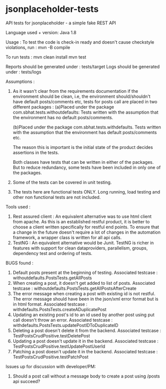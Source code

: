 # jsonplaceholder-tests
API tests for jsonplaceholder - a simple fake REST API

Language used + version:
  Java 1.8

Usage :
  To test the code is check-in ready and doesn't cause checkstyle violations, run :
  mvn -B compile

  To run tests :
    mvn clean install
    mvn test

  Reports should be generated under : tests/target
  Logs should be generated under : tests/logs

Assumptions :
1) As it wasn't clear from the requirements documentation if the environment should be clean, i.e,
   the environment should/shouldn't have default posts/comments etc, tests for posts call are placed in
   two different packages :
   (a)Placed under the package com.sbhat.tests.withoutdefaults:
      Tests written with the assumption that the environment has no default posts/comments.

   (b)Placed under the package com.sbhat.tests.withdefaults.
      Tests written with the assumption that the environment has default posts/comments etc.

   The reason this is important is the initial state of the product decides assertions in the tests.

   Both classes have tests that can be written in either of the packages. But to reduce redundancy, some tests have been
    included in only one of the packages.

2) Some of the tests can be covered in unit testing.
3) The tests here are functional tests ONLY. Long running, load testing and other non functional tests are not included.

Tools used :
1) Rest assured client : An equivalent alternative was to use html client from apache. As this is an established restful
 product,
it
is better to choose a client written specifically for restful end points. To ensure that a change in the future doesn't
require a lot of changes in the automation framework, a wrapper class is written for all api calls.
2) TestNG : An equivalent alternative would be Junit. TestNG is richer in features with support for clean dataproviders,
 parallelism, groups, dependency test and ordering of tests.

BUGS found :
1. Default posts present at the beginning of testing.
   Associated testcase : withoutdefaults.PostsTests.getAllPosts
2. When creating a post, it doesn't get added to list of posts.
   Associated testcase : withoutdefaults.PostsTests.getAllPostsAfterCreate
3. The error message when creating a post with existing id is not restful.
   The error message should have been in the json/xml error format but is in html format.
   Associated testcase : withdefaults.PostsTests.createADuplicatePost
4. Updating an existing post's id to an id used by another post using put call doesn't throw an error.
   Associated testcase : withdefaults.PostsTests.updatePostIDToDuplicateID
5. Deleting a post doesn't delete it from the backend.
   Associated testcase : TestPostsCrudPositive.testDeletePost
6. Updating a post doesn't update it in the backend.
   Associated testcase : TestPostsCrudPositive.testUpdatePostUserId
7. Patching a post doesn't update it in the backend.
   Associated testcase : TestPostsCrudPositive.testPatchPost

Issues up for discussion with developer/PM:
1. Should a post call without a message body to create a post using /posts api succeed?